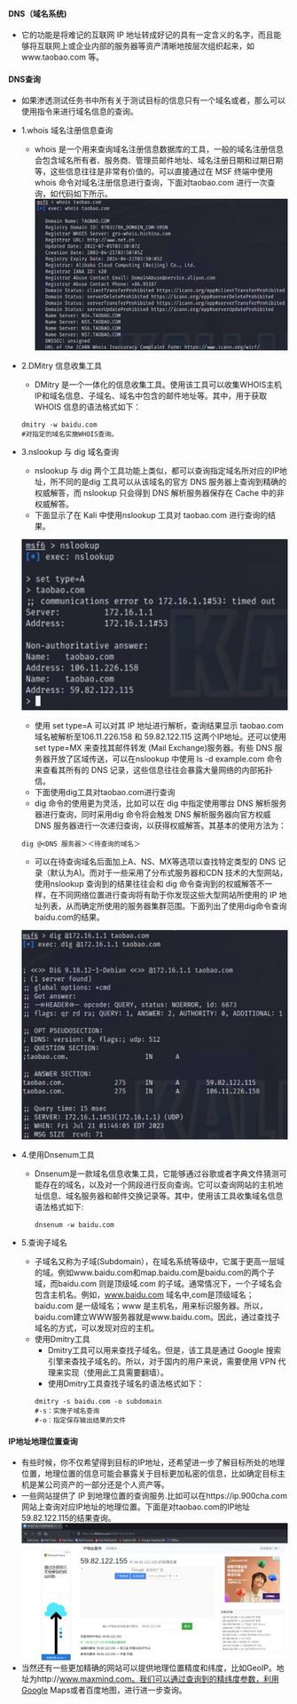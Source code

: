 #### DNS（域名系统)
- 它的功能是将难记的互联网 IP 地址转成好记的具有一定含义的名字，而且能够将互联网上或企业内部的服务器等资产清晰地按层次组织起来，如www.taobao.com 等。


#### DNS查询
- 如果渗透测试任务书中所有关于测试目标的信息只有一个域名或者，那么可以使用指令来进行域名信息的查询。
- 1.whois 域名注册信息查询
  - whois 是一个用来查询域名注册信息数据库的工具，一般的域名注册信息会包含域名所有者、服务商、管理员邮件地址、域名注册日期和过期日期等，这些信息往往是非常有价值的。可以直接通过在 MSF 终端中使用 whois 命令对域名注册信息进行查询，下面对taobao.com 进行一次查询，如代码如下所示。
  ![pic](../pics/111.png)

- 2.DMitry 信息收集工具
  - DMitry 是一个一体化的信息收集工具。使用该工具可以收集WHOIS主机IP和域名信息、子域名、域名中包含的邮件地址等。其中，用于获取 WHOIS 信息的语法格式如下：
   ```shell
   dmitry -w baidu.com
   #对指定的域名实施WHOIS查询。
   ```

- 3.nslookup 与 dig 域名查询
  - nslookup 与 dig 两个工具功能上类似，都可以查询指定域名所对应的IP地址，所不同的是dig 工具可以从该域名的官方 DNS 服务器上查询到精确的权威解答，而 nslookup 只会得到 DNS 解析服务器保存在 Cache 中的非权威解答。
  - 下面显示了在 Kali 中使用nslookup 工具对 taobao.com 进行查询的结果。
  
  ![pic](../pics/222.png)
  
  - 使用 set type=A 可以对其 IP 地址进行解析，查询结果显示 taobao.com 域名被解析至106.11.226.158 和 59.82.122.115 这两个IP地址。还可以使用set type=MX 来查找其邮件转发 (Mail Exchange)服务器。有些 DNS 服务器开放了区域传送，可以在nslookup 中使用 ls -d example.com 命令来查看其所有的 DNS 记录，这些信息往往会暴露大量网络的内部拓扑信。
  - 下面使用dig工具对taobao.com进行查询
   - dig 命令的使用更为灵活，比如可以在 dig 中指定使用哪台 DNS 解析服务器进行查询，同时采用dig 命令将会触发 DNS 解析服务器向官方权威 DNS 服务器进行一次递归查询，以获得权威解答。其基本的使用方法为：
   
   ```shell
   dig @<DNS 服务器＞＜待查询的域名＞
   ```
   
   - 可以在待查询域名后面加上A、NS、MX等选项以查找特定类型的 DNS 记录（默认为A)。而对于一些采用了分布式服务器和CDN 技术的大型网站，使用nslookup 查询到的结果往往会和 dig 命令查询到的权威解答不一样，在不同网络位置进行查询将有助于你发现这些大型网站所使用的 IP 地址列表，从而确定所使用的服务器集群范围。下面列出了使用dig命令查询baidu.com的结果。 
  
  ![pic](../pics/333.png)

- 4.使用Dnsenum工具
  - Dnsenum是一款域名信息收集工具，它能够通过谷歌或者字典文件猜测可能存在的域名，以及对一个网段进行反向查询。它可以查询网站的主机地址信息、域名服务器和邮件交换记录等。其中，使用该工具收集域名信息语法格式如下:
    ```shell
    dnsenum -w baidu.com
    ```

- 5.查询子域名
  - 子域名又称为子域(Subdomain），在域名系统等级中，它属于更高一层域的域。例如www.baidu.com和map.baidu.com是baidu.com的两个子域，而baidu.com 则是顶级域.com 的子域。通常情况下，一个子域名会包含主机名。例如，www.baidu.com 域名中,com是顶级域名；baidu.com 是一级域名；www 是主机名，用来标识服务器。所以，baidu.com建立WWW服务器就是www.baidu.com。因此，通过查找子域名的方式，可以发现对应的主机。
  - 使用Dmitry工具
    - Dmitry工具可以用来查找子域名。但是，该工具是通过 Google 搜索引擎来杳找子域名的。所以，对于国内的用户来说，需要使用 VPN 代理来实现（使用此工具需要翻墙）。 
    - 使用Dmitry工具查找子域名的语法格式如下：
    ```shell
    dmitry -s baidu.com -o subdomain
    #-s：实施子域名查询
    #-o：指定保存输出结果的文件
    ```

#### IP地址地理位置查询
- 有些时候，你不仅希望得到目标的IP地址，还希望进一步了解目标所处的地理位置，地理位置的信息可能会暴露关于目标更加私密的信息，比如确定目标主机是某公司资产的一部分还是个人资产等。
- 一些网站提供了 IP 到地理位置的查询服务.比如可以在https://ip.900cha.com网站上查询对应IP地址的地理位置。下面是对taobao.com的IP地址59.82.122.115的结果查询。
![pic](../pics/444.png)
- 当然还有一些更加精确的网站可以提供地理位置精度和纬度，比如GeoIP。地址为http://www.maxmind.com。我们可以通过查询到的精纬度参数，利用Google Maps或者百度地图，进行进一步查询。
